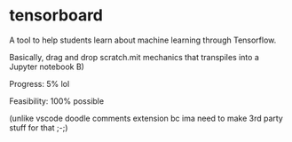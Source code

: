 # tensorboard

A tool to help students learn about machine learning through Tensorflow.

Basically, drag and drop scratch.mit mechanics that transpiles into a Jupyter notebook B)

Progress: 5% lol

Feasibility: 100% possible 

(unlike vscode doodle comments extension bc ima need to make 3rd party stuff for that ;-;)
